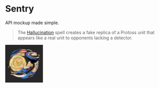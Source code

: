 Sentry
==

API mockup made simple.

> The [Hallucination](http://wiki.teamliquid.net/starcraft2/Sentry_(Legacy_of_the_Void)#Hallucination) spell creates a fake replica of a Protoss unit that appears like a real unit to opponents lacking a detector.

<img src="./logo-sentry.jpg" title="StartCraft II Protoss Sentry" alt="StartCraft II Protoss Sentry" width="120" /> 
